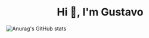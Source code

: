 <h1 align="center">Hi 👋, I'm Gustavo</h1>

![Anurag's GitHub stats](https://github-readme-stats.vercel.app/api?username=gstv57&show_icons=true&theme=radical)
